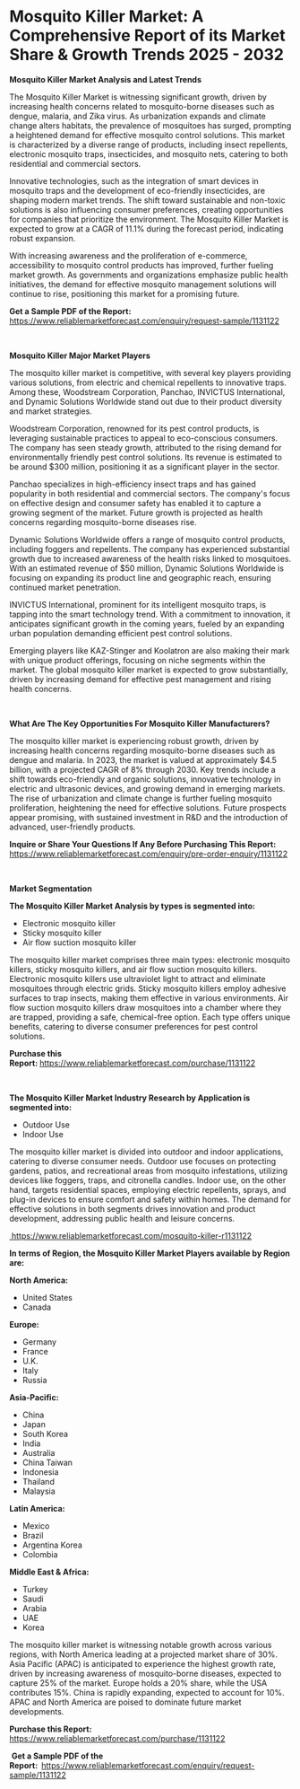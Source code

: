 <p><h1>Mosquito Killer Market: A Comprehensive Report of its Market Share & Growth Trends 2025 - 2032</h1></p><p><strong>Mosquito Killer Market Analysis and Latest Trends</strong></p>
<p><p>The Mosquito Killer Market is witnessing significant growth, driven by increasing health concerns related to mosquito-borne diseases such as dengue, malaria, and Zika virus. As urbanization expands and climate change alters habitats, the prevalence of mosquitoes has surged, prompting a heightened demand for effective mosquito control solutions. This market is characterized by a diverse range of products, including insect repellents, electronic mosquito traps, insecticides, and mosquito nets, catering to both residential and commercial sectors.</p><p>Innovative technologies, such as the integration of smart devices in mosquito traps and the development of eco-friendly insecticides, are shaping modern market trends. The shift toward sustainable and non-toxic solutions is also influencing consumer preferences, creating opportunities for companies that prioritize the environment. The Mosquito Killer Market is expected to grow at a CAGR of 11.1% during the forecast period, indicating robust expansion. </p><p>With increasing awareness and the proliferation of e-commerce, accessibility to mosquito control products has improved, further fueling market growth. As governments and organizations emphasize public health initiatives, the demand for effective mosquito management solutions will continue to rise, positioning this market for a promising future.</p></p>
<p><strong>Get a Sample PDF of the Report:&nbsp;</strong> <a href="https://www.reliablemarketforecast.com/enquiry/request-sample/1131122?utm_campaign=2478&utm_medium=2&utm_source=Github&utm_content=ia&utm_term=15042025&utm_id=mosquito-killer">https://www.reliablemarketforecast.com/enquiry/request-sample/1131122</a></p>
<p>&nbsp;</p>
<p><strong>Mosquito Killer Major Market Players</strong></p>
<p><p>The mosquito killer market is competitive, with several key players providing various solutions, from electric and chemical repellents to innovative traps. Among these, Woodstream Corporation, Panchao, INVICTUS International, and Dynamic Solutions Worldwide stand out due to their product diversity and market strategies.</p><p>Woodstream Corporation, renowned for its pest control products, is leveraging sustainable practices to appeal to eco-conscious consumers. The company has seen steady growth, attributed to the rising demand for environmentally friendly pest control solutions. Its revenue is estimated to be around $300 million, positioning it as a significant player in the sector.</p><p>Panchao specializes in high-efficiency insect traps and has gained popularity in both residential and commercial sectors. The company's focus on effective design and consumer safety has enabled it to capture a growing segment of the market. Future growth is projected as health concerns regarding mosquito-borne diseases rise.</p><p>Dynamic Solutions Worldwide offers a range of mosquito control products, including foggers and repellents. The company has experienced substantial growth due to increased awareness of the health risks linked to mosquitoes. With an estimated revenue of $50 million, Dynamic Solutions Worldwide is focusing on expanding its product line and geographic reach, ensuring continued market penetration.</p><p>INVICTUS International, prominent for its intelligent mosquito traps, is tapping into the smart technology trend. With a commitment to innovation, it anticipates significant growth in the coming years, fueled by an expanding urban population demanding efficient pest control solutions.</p><p>Emerging players like KAZ-Stinger and Koolatron are also making their mark with unique product offerings, focusing on niche segments within the market. The global mosquito killer market is expected to grow substantially, driven by increasing demand for effective pest management and rising health concerns.</p></p>
<p>&nbsp;</p>
<p><strong>What Are The Key Opportunities For Mosquito Killer Manufacturers?</strong></p>
<p><p>The mosquito killer market is experiencing robust growth, driven by increasing health concerns regarding mosquito-borne diseases such as dengue and malaria. In 2023, the market is valued at approximately $4.5 billion, with a projected CAGR of 8% through 2030. Key trends include a shift towards eco-friendly and organic solutions, innovative technology in electric and ultrasonic devices, and growing demand in emerging markets. The rise of urbanization and climate change is further fueling mosquito proliferation, heightening the need for effective solutions. Future prospects appear promising, with sustained investment in R&D and the introduction of advanced, user-friendly products.</p></p>
<p><strong>Inquire or Share Your Questions If Any Before Purchasing This Report:</strong> <a href="https://www.reliablemarketforecast.com/enquiry/pre-order-enquiry/1131122?utm_campaign=2478&utm_medium=2&utm_source=Github&utm_content=ia&utm_term=15042025&utm_id=mosquito-killer">https://www.reliablemarketforecast.com/enquiry/pre-order-enquiry/1131122</a></p>
<p>&nbsp;</p>
<p><strong>Market Segmentation</strong></p>
<p><strong>The Mosquito Killer Market Analysis by types is segmented into:</strong></p>
<p><ul><li>Electronic mosquito killer</li><li>Sticky mosquito killer</li><li>Air flow suction mosquito killer</li></ul></p>
<p><p>The mosquito killer market comprises three main types: electronic mosquito killers, sticky mosquito killers, and air flow suction mosquito killers. Electronic mosquito killers use ultraviolet light to attract and eliminate mosquitoes through electric grids. Sticky mosquito killers employ adhesive surfaces to trap insects, making them effective in various environments. Air flow suction mosquito killers draw mosquitoes into a chamber where they are trapped, providing a safe, chemical-free option. Each type offers unique benefits, catering to diverse consumer preferences for pest control solutions.</p></p>
<p><strong>Purchase this Report:&nbsp;</strong><a href="https://www.reliablemarketforecast.com/purchase/1131122?utm_campaign=2478&utm_medium=2&utm_source=Github&utm_content=ia&utm_term=15042025&utm_id=mosquito-killer">https://www.reliablemarketforecast.com/purchase/1131122</a></p>
<p>&nbsp;</p>
<p><strong>The Mosquito Killer Market Industry Research by Application is segmented into:</strong></p>
<p><ul><li>Outdoor Use</li><li>Indoor Use</li></ul></p>
<p><p>The mosquito killer market is divided into outdoor and indoor applications, catering to diverse consumer needs. Outdoor use focuses on protecting gardens, patios, and recreational areas from mosquito infestations, utilizing devices like foggers, traps, and citronella candles. Indoor use, on the other hand, targets residential spaces, employing electric repellents, sprays, and plug-in devices to ensure comfort and safety within homes. The demand for effective solutions in both segments drives innovation and product development, addressing public health and leisure concerns.</p></p>
<p><a href="https://www.reliablemarketforecast.com/mosquito-killer-r1131122?utm_campaign=2478&utm_medium=2&utm_source=Github&utm_content=ia&utm_term=15042025&utm_id=mosquito-killer">&nbsp;https://www.reliablemarketforecast.com/mosquito-killer-r1131122</a></p>
<p><strong>In terms of Region, the Mosquito Killer Market Players available by Region are:</strong></p>
<p>
    <p> <strong> North America: </strong>
        <ul>
            <li>United States</li>
            <li>Canada</li>
        </ul>
        </p> 
    <p> <strong> Europe: </strong>
        <ul>
            <li>Germany</li>
            <li>France</li>
            <li>U.K.</li>
            <li>Italy</li>
            <li>Russia</li>
        </ul>
        </p> 
    <p> <strong> Asia-Pacific: </strong>
        <ul>
            <li>China</li>
            <li>Japan</li>
            <li>South Korea</li>
            <li>India</li>
            <li>Australia</li>
            <li>China Taiwan</li>
            <li>Indonesia</li>
            <li>Thailand</li>
            <li>Malaysia</li>
        </ul>
        </p> 
    <p> <strong> Latin America: </strong>
        <ul>
            <li>Mexico</li>
            <li>Brazil</li>
            <li>Argentina Korea</li>
            <li>Colombia</li>
        </ul>
        </p> 
    <p> <strong> Middle East & Africa: </strong>
        <ul>
            <li>Turkey</li>
            <li>Saudi</li>
            <li>Arabia</li>
            <li>UAE</li>
            <li>Korea</li>
        </ul>
    </p>
    </p>
<p><p>The mosquito killer market is witnessing notable growth across various regions, with North America leading at a projected market share of 30%. Asia Pacific (APAC) is anticipated to experience the highest growth rate, driven by increasing awareness of mosquito-borne diseases, expected to capture 25% of the market. Europe holds a 20% share, while the USA contributes 15%. China is rapidly expanding, expected to account for 10%. APAC and North America are poised to dominate future market developments.</p></p>
<p><strong>Purchase this Report: </strong><a href="https://www.reliablemarketforecast.com/purchase/1131122?utm_campaign=2478&utm_medium=2&utm_source=Github&utm_content=ia&utm_term=15042025&utm_id=mosquito-killer">https://www.reliablemarketforecast.com/purchase/1131122</a></p>
<p>&nbsp;<strong>Get a Sample PDF of the Report:&nbsp;&nbsp;</strong><a href="https://www.reliablemarketforecast.com/enquiry/request-sample/1131122?utm_campaign=2478&utm_medium=2&utm_source=Github&utm_content=ia&utm_term=15042025&utm_id=mosquito-killer">https://www.reliablemarketforecast.com/enquiry/request-sample/1131122</a></p>
<p><strong></strong></p>
<p><p></p><p></p><p></p></p>